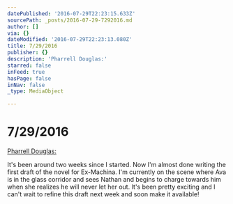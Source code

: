 ```yaml
---
datePublished: '2016-07-29T22:23:15.633Z'
sourcePath: _posts/2016-07-29-7292016.md
author: []
via: {}
dateModified: '2016-07-29T22:23:13.080Z'
title: 7/29/2016
publisher: {}
description: 'Pharrell Douglas:'
starred: false
inFeed: true
hasPage: false
inNav: false
_type: MediaObject

---
```

# 7/29/2016

[Pharrell Douglas:][0]

It's been around two weeks since I started. Now I'm almost done writing the first draft of the novel for Ex-Machina. I'm currently on the scene where Ava is in the glass corridor and sees Nathan and begins to charge towards him when she realizes he will never let her out. It's been pretty exciting and I can't wait to refine this draft next week and soon make it available!

[0]: thegrid.ai/blueberry "See more stories"